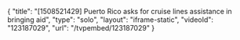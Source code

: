 {
    "title": "[1508521429] Puerto Rico asks for cruise lines assistance in bringing aid",
    "type": "solo",
    "layout": "iframe-static",
    "videoId": "123187029",
    "url": "\/tvpembed\/123187029"
}